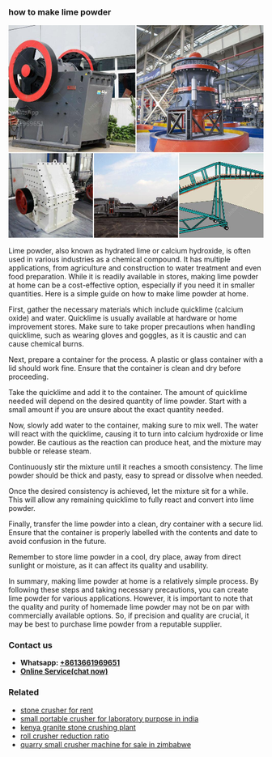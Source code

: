 <h3>how to make lime powder</h3><img src='1708408193.jpg' alt=''><p>Lime powder, also known as hydrated lime or calcium hydroxide, is often used in various industries as a chemical compound. It has multiple applications, from agriculture and construction to water treatment and even food preparation. While it is readily available in stores, making lime powder at home can be a cost-effective option, especially if you need it in smaller quantities. Here is a simple guide on how to make lime powder at home.</p><p>First, gather the necessary materials which include quicklime (calcium oxide) and water. Quicklime is usually available at hardware or home improvement stores. Make sure to take proper precautions when handling quicklime, such as wearing gloves and goggles, as it is caustic and can cause chemical burns.</p><p>Next, prepare a container for the process. A plastic or glass container with a lid should work fine. Ensure that the container is clean and dry before proceeding.</p><p>Take the quicklime and add it to the container. The amount of quicklime needed will depend on the desired quantity of lime powder. Start with a small amount if you are unsure about the exact quantity needed.</p><p>Now, slowly add water to the container, making sure to mix well. The water will react with the quicklime, causing it to turn into calcium hydroxide or lime powder. Be cautious as the reaction can produce heat, and the mixture may bubble or release steam.</p><p>Continuously stir the mixture until it reaches a smooth consistency. The lime powder should be thick and pasty, easy to spread or dissolve when needed.</p><p>Once the desired consistency is achieved, let the mixture sit for a while. This will allow any remaining quicklime to fully react and convert into lime powder.</p><p>Finally, transfer the lime powder into a clean, dry container with a secure lid. Ensure that the container is properly labelled with the contents and date to avoid confusion in the future.</p><p>Remember to store lime powder in a cool, dry place, away from direct sunlight or moisture, as it can affect its quality and usability.</p><p>In summary, making lime powder at home is a relatively simple process. By following these steps and taking necessary precautions, you can create lime powder for various applications. However, it is important to note that the quality and purity of homemade lime powder may not be on par with commercially available options. So, if precision and quality are crucial, it may be best to purchase lime powder from a reputable supplier.</p><h3>Contact us</h3><ul><li><strong>Whatsapp:&nbsp;<a href="https://wa.me/8613661969651">+8613661969651</a></strong></li><li><a href="https://swt.shibang-china.com/?git&amp;zhl&amp;how to make lime powder"><strong>Online Service(chat now)</strong></a></li></ul><h3>Related</h3><ul><li><a href='stone crusher for rent.md'>stone crusher for rent</a></li><li><a href='small portable crusher for laboratory purpose in india.md'>small portable crusher for laboratory purpose in india</a></li><li><a href='kenya granite stone crushing plant.md'>kenya granite stone crushing plant</a></li><li><a href='roll crusher reduction ratio.md'>roll crusher reduction ratio</a></li><li><a href='quarry small crusher machine for sale in zimbabwe.md'>quarry small crusher machine for sale in zimbabwe</a></li></ul>